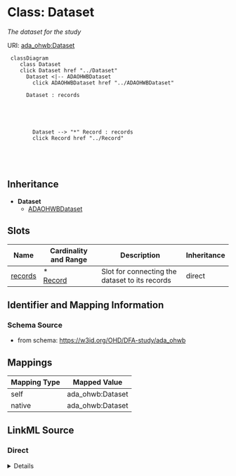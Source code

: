 

# Class: Dataset 


_The dataset for the study_





URI: [ada_ohwb:Dataset](https://w3id.org/OHD/DFA-study/ada_ohwb/Dataset)






```mermaid
 classDiagram
    class Dataset
    click Dataset href "../Dataset"
      Dataset <|-- ADAOHWBDataset
        click ADAOHWBDataset href "../ADAOHWBDataset"
      
      Dataset : records
        
          
    
        
        
        Dataset --> "*" Record : records
        click Record href "../Record"
    

        
      
```





## Inheritance
* **Dataset**
    * [ADAOHWBDataset](ADAOHWBDataset.md)



## Slots

| Name | Cardinality and Range | Description | Inheritance |
| ---  | --- | --- | --- |
| [records](records.md) | * <br/> [Record](Record.md) | Slot for connecting the dataset to its records | direct |









## Identifier and Mapping Information







### Schema Source


* from schema: https://w3id.org/OHD/DFA-study/ada_ohwb




## Mappings

| Mapping Type | Mapped Value |
| ---  | ---  |
| self | ada_ohwb:Dataset |
| native | ada_ohwb:Dataset |







## LinkML Source

<!-- TODO: investigate https://stackoverflow.com/questions/37606292/how-to-create-tabbed-code-blocks-in-mkdocs-or-sphinx -->

### Direct

<details>
```yaml
name: Dataset
description: The dataset for the study
from_schema: https://w3id.org/OHD/DFA-study/ada_ohwb
slots:
- records
tree_root: true

```
</details>

### Induced

<details>
```yaml
name: Dataset
description: The dataset for the study
from_schema: https://w3id.org/OHD/DFA-study/ada_ohwb
attributes:
  records:
    name: records
    description: Slot for connecting the dataset to its records
    from_schema: https://w3id.org/OHD/DFA-study/ada_ohwb
    rank: 1000
    alias: records
    owner: Dataset
    domain_of:
    - Dataset
    range: Record
    multivalued: true
    inlined: true
    inlined_as_list: true
tree_root: true

```
</details>